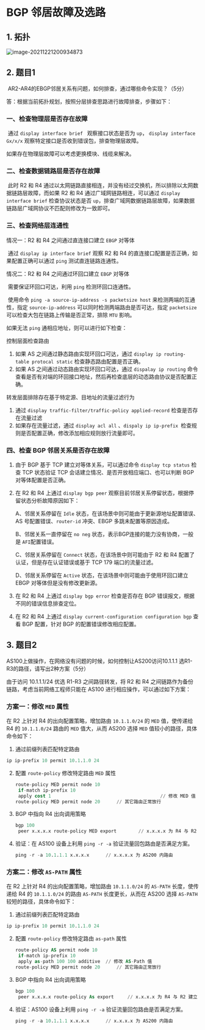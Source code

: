 # BGP 邻居故障及选路

## 1. 拓扑

![image-20211221200934873](https://s2.loli.net/2021/12/21/vLthX1QY4iAe3cl.png)

## 2. 题目1

​	AR2-AR4的EBGP邻居关系有问题，如何排查，通过哪些命令实现？（5分）

答：根据当前拓扑规划，按照分层排查思路进行故障排查，步骤如下：

### 一、检查物理层是否存在故障

​	通过 `display interface brief ` 观察接口状态是否为 `up`， `display interface Gx/x/x` 观察特定接口是否收到错误包，排查物理层故障。

如果存在物理层故障可以考虑更换模块、线缆来解决。

### 二、检查数据链路层是否存在故障

​	此时 R2 和 R4 通过以太网链路直接相连，并没有经过交换机，所以排除以太网数据链路层故障，而如果 R2 和 R4 通过广域网链路相连，可以通过 `display interface brief` 检查协议状态是否 `up`，排查广域网数据链路层故障，如果数据链路层广域网协议不匹配则修改为一致即可。

### 三、检查网络层连通性

情况一：R2 和 R4 之间通过直连接口建立 `EBGP` 对等体

​	通过 `display ip interface brief` 观察 R2 和 R4 的直连接口配置是否正确，如果配置正确可以通过 `ping` 测试直连链路连通性。

情况二：R2 和 R4 之间通过环回口建立 `EBGP` 对等体

​    需要保证环回口可达，利用 `ping` 检测环回口连通性。

​    使用命令 `ping -a source-ip-address -s packetsize host` 来检测两端的互通性，指定 `source-ip-address` 可以同时检测两端路由是否可达，指定 `packetsize `可以检查大包在链路上传输是否正常，排除 `MTU` 影响。

如果无法 `ping` 通相应地址，则可以进行如下检查：

控制层面检查路由

1. 如果 AS 之间通过静态路由实现环回口可达，通过 `display ip routing-table protocal static` 检查静态路由配置是否正确。
2. 如果 AS 之间通过动态路由实现环回口可达，通过 `dispalay ip routing` 命令查看是否有对端的环回接口地址，然后再检查底层的动态路由协议是否配置正确。

转发层面排除存在基于特定源、目地址的流量过滤行为

1. 通过 `display traffic-filter/traffic-policy applied-record` 检查是否存在流量过滤
2. 如果存在流量过滤，通过 `display acl all` 、`dispaly ip ip-prefix `检查规则是否配置正确，修改添加相应规则放行流量即可。

### 四、检查 BGP 邻居关系是否存在故障

1. 由于 BGP 基于 TCP 建立对等体关系，可以通过命令 `display tcp status` 检查 TCP 状态验证 TCP 会话建立情况、是否开放相应端口、也可以判断 BGP 对等体配置是否正确。

2. 在 R2 和 R4 上通过 `display bgp peer` 观察目前邻居关系停留状态，根据停留状态分析故障原因如下：

   A、邻居关系停留在 `Idle` 状态，在该场景中则可能由于更新源地址配置错误、AS 号配置错误、`router-id` 冲突、EBGP 多跳未配置等原因造成。

   B、邻居关系一直停留在 `no neg` 状态，表示BGP连接的能力没有协商，一般是 `AFI`配置错误。

   C、邻居关系停留在 `Connect` 状态，在该场景中则可能由于 R2 和 R4 配置了认证，但是存在认证错误或基于 TCP 179 端口的流量过滤。

   D、邻居关系停留在 `Active` 状态，在该场景中则可能由于使用环回口建立 EBGP 对等体但是没有修改更新源。

3. 在 R2 和 R4 上通过 `display bgp error` 检查是否存在 BGP 错误报文，根据不同的错误信息排查定位。

4. 在 R2 和 R4 上通过 `display current-configuration configuration bgp` 查看 BGP 配置，针对 BGP 的配置错误修改相应配置。

## 3. 题目2

AS100上做操作，在网络没有问题的时候，如何控制让AS200访问10.1.1.1 选R1-R3的路径，请写出2种方案（5分）

由于访问 10.1.1.1/24 优选 R1-R3 之间路径转发，将 R2 和 R4 之间链路作为备份链路，考虑当前网络工程师只能在 AS100 进行相应操作，可以通过如下方案：

### 方案一：修改 `MED` 属性

在 R2 上针对 R4 的出向配置策略，增加路由 `10.1.1.0/24` 的 `MED` 值，使传递给 R4 的 `10.1.1.0/24` 路由的 `MED` 值大，从而 AS200 选择 `MED` 值较小的路径，具体命令如下：

1.  通过前缀列表匹配特定路由

   ```sql
   ip ip-prefix 10 permit 10.1.1.0 24
   ```

2. 配置 `route-policy` 修改特定路由 `MED` 属性

   ```sql
   route-policy MED permit node 10
   	if-match ip-prefix 10
   	apply cost 1										// 修改 MED 值
   route-policy MED permit node 20		// 其它路由正常放行
   ```

3. BGP 中指向 R4 出向调用策略

   ```sql
   bgp 100
   	peer x.x.x.x route-policy MED export		// x.x.x.x 为 R4 与 R2 建立 EBGP 邻居使用的 ip 地址
   ```
   
4. 验证：在 AS100 设备上利用 `ping -r -a` 验证流量回包路由是否满足方案。

   ```sql
   ping -r -a 10.1.1.1 x.x.x.x 		// x.x.x.x 为 AS200 内路由
   ```

### 方案二：修改 `AS-PATH` 属性

在 R2 上针对 R4 的出向配置策略，增加路由 `10.1.1.0/24` 的 `AS-PATH` 长度，使传递给 R4 的 `10.1.1.0/24` 的路由 `AS-PATH` 长度更长，从而在 AS200 选择 `AS-PATH` 较短的路径，具体命令如下：

1.  通过前缀列表匹配特定路由

   ```sql
   ip ip-prefix 10 permit 10.1.1.0 24
   ```

2. 配置 `route-policy` 修改特定路由 `as-path` 属性

   ```sql
   route-policy AS permit node 10
   	if-match ip-prefix 10
   	apply as-path 100 100 additive	// 修改 AS-Path 值
   route-policy MED permit node 20		// 其它路由正常放行
   ```

3. BGP 中指向 R4 出向调用策略

   ```sql
   bgp 100
   	peer x.x.x.x route-policy As export		// x.x.x.x 为 R4 与 R2 建立 EBGP 邻居使用的 ip 地址
   ```
   
4. 验证：AS100 设备上利用 `ping -r -a` 验证流量回包路由是否满足方案。

   ```sql
   ping -r -a 10.1.1.1 x.x.x.x 		// x.x.x.x 为 AS200 内路由
   ```

